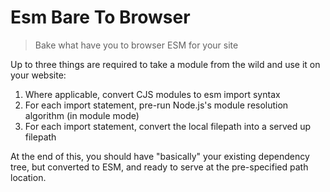 # Esm Bare To Browser

> Bake what have you to browser ESM for your site

Up to three things are required to take a module from the wild and use it on your website:

1. Where applicable, convert CJS modules to esm import syntax
2. For each import statement, pre-run Node.js's module resolution algorithm (in module mode)
3. For each import statement, convert the local filepath into a served up filepath

At the end of this, you should have "basically" your existing dependency tree, but converted to ESM, and ready to serve at the pre-specified path location.
